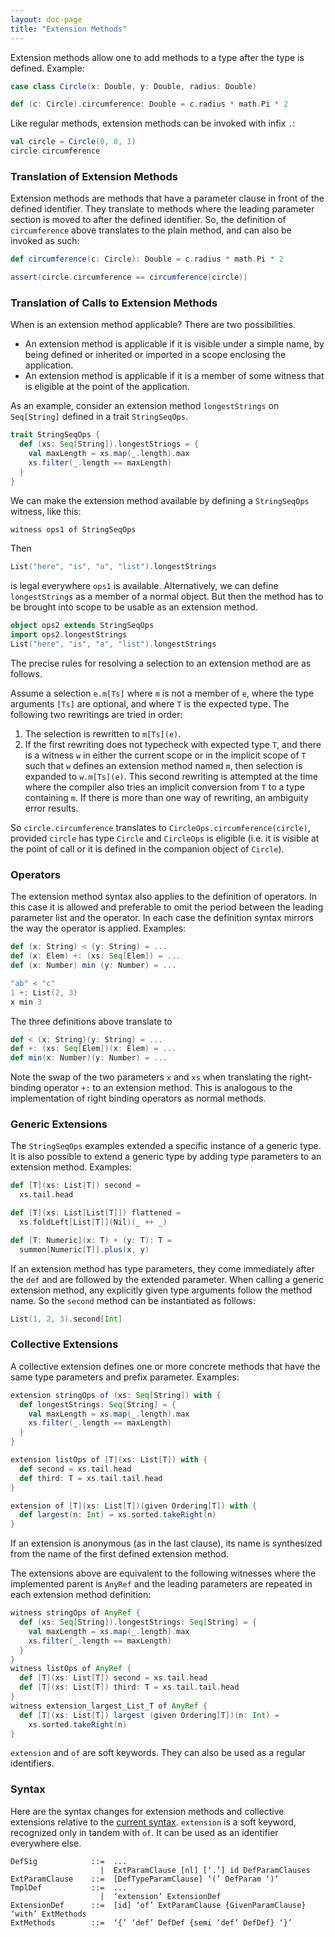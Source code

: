 ```yaml
---
layout: doc-page
title: "Extension Methods"
---
```


Extension methods allow one to add methods to a type after the type is defined. Example:

```scala
case class Circle(x: Double, y: Double, radius: Double)

def (c: Circle).circumference: Double = c.radius * math.Pi * 2
```

Like regular methods, extension methods can be invoked with infix `.`:

```scala
val circle = Circle(0, 0, 1)
circle.circumference
```

### Translation of Extension Methods

Extension methods are methods that have a parameter clause in front of the defined
identifier. They translate to methods where the leading parameter section is moved
to after the defined identifier. So, the definition of `circumference` above translates
to the plain method, and can also be invoked as such:
```scala
def circumference(c: Circle): Double = c.radius * math.Pi * 2

assert(circle.circumference == circumference(circle))
```

### Translation of Calls to Extension Methods

When is an extension method applicable? There are two possibilities.

 - An extension method is applicable if it is visible under a simple name, by being defined
   or inherited or imported in a scope enclosing the application.
 - An extension method is applicable if it is a member of some witness that is eligible at the point of the application.

As an example, consider an extension method `longestStrings` on `Seq[String]` defined in a trait `StringSeqOps`.

```scala
trait StringSeqOps {
  def (xs: Seq[String]).longestStrings = {
    val maxLength = xs.map(_.length).max
    xs.filter(_.length == maxLength)
  }
}
```
We can make the extension method available by defining a `StringSeqOps` witness, like this:
```scala
witness ops1 of StringSeqOps
```
Then
```scala
List("here", "is", "a", "list").longestStrings
```
is legal everywhere `ops1` is available. Alternatively, we can define `longestStrings` as a member of a normal object. But then the method has to be brought into scope to be usable as an extension method.

```scala
object ops2 extends StringSeqOps
import ops2.longestStrings
List("here", "is", "a", "list").longestStrings
```
The precise rules for resolving a selection to an extension method are as follows.

Assume a selection `e.m[Ts]` where `m` is not a member of `e`, where the type arguments `[Ts]` are optional,
and where `T` is the expected type. The following two rewritings are tried in order:

 1. The selection is rewritten to `m[Ts](e)`.
 2. If the first rewriting does not typecheck with expected type `T`, and there is a witness `w`
    in either the current scope or in the implicit scope of `T` such that `w` defines an extension
    method named `m`, then selection is expanded to `w.m[Ts](e)`.
    This second rewriting is attempted at the time where the compiler also tries an implicit conversion
    from `T` to a type containing `m`. If there is more than one way of rewriting, an ambiguity error results.

So `circle.circumference` translates to `CircleOps.circumference(circle)`, provided
`circle` has type `Circle` and `CircleOps` is eligible (i.e. it is visible at the point of call or it is defined in the companion object of `Circle`).

### Operators

The extension method syntax also applies to the definition of operators.
In this case it is allowed and preferable to omit the period between the leading parameter list
and the operator. In each case the definition syntax mirrors the way the operator is applied.
Examples:
```scala
def (x: String) < (y: String) = ...
def (x: Elem) +: (xs: Seq[Elem]) = ...
def (x: Number) min (y: Number) = ...

"ab" < "c"
1 +: List(2, 3)
x min 3
```
The three definitions above translate to
```scala
def < (x: String)(y: String) = ...
def +: (xs: Seq[Elem])(x: Elem) = ...
def min(x: Number)(y: Number) = ...
```
Note the swap of the two parameters `x` and `xs` when translating
the right-binding operator `+:` to an extension method. This is analogous
to the implementation of right binding operators as normal methods.

### Generic Extensions

The `StringSeqOps` examples extended a specific instance of a generic type. It is also possible to extend a generic type by adding type parameters to an extension method. Examples:

```scala
def [T](xs: List[T]) second =
  xs.tail.head

def [T](xs: List[List[T]]) flattened =
  xs.foldLeft[List[T]](Nil)(_ ++ _)

def [T: Numeric](x: T) + (y: T): T =
  summon[Numeric[T]].plus(x, y)
```

If an extension method has type parameters, they come immediately after the `def` and are followed by the extended parameter. When calling a  generic extension method, any explicitly given type arguments follow the method name. So the `second` method can be instantiated as follows:
```scala
List(1, 2, 3).second[Int]
```
### Collective Extensions

A collective extension defines one or more concrete methods that have the same type parameters
and prefix parameter. Examples:

```scala
extension stringOps of (xs: Seq[String]) with {
  def longestStrings: Seq[String] = {
    val maxLength = xs.map(_.length).max
    xs.filter(_.length == maxLength)
  }
}

extension listOps of [T](xs: List[T]) with {
  def second = xs.tail.head
  def third: T = xs.tail.tail.head
}

extension of [T](xs: List[T])(given Ordering[T]) with {
  def largest(n: Int) = xs.sorted.takeRight(n)
}
```
If an extension is anonymous (as in the last clause), its name is synthesized from the name of the first defined extension method.

The extensions above are equivalent to the following witnesses where the implemented parent is `AnyRef` and the leading parameters are repeated in each extension method definition:
```scala
witness stringOps of AnyRef {
  def (xs: Seq[String]).longestStrings: Seq[String] = {
    val maxLength = xs.map(_.length).max
    xs.filter(_.length == maxLength)
  }
}
witness listOps of AnyRef {
  def [T](xs: List[T]) second = xs.tail.head
  def [T](xs: List[T]) third: T = xs.tail.tail.head
}
witness extension_largest_List_T of AnyRef {
  def [T](xs: List[T]) largest (given Ordering[T])(n: Int) =
    xs.sorted.takeRight(n)
}
```

`extension` and `of` are soft keywords. They can also be used as a regular identifiers.

### Syntax

Here are the syntax changes for extension methods and collective extensions relative
to the [current syntax](../../internals/syntax.md). `extension` is a soft keyword, recognized only
in tandem with `of`. It can be used as an identifier everywhere else.
```
DefSig            ::=  ...
                    |  ExtParamClause [nl] [‘.’] id DefParamClauses
ExtParamClause    ::=  [DefTypeParamClause] ‘(’ DefParam ‘)’
TmplDef           ::=  ...
                    |  ‘extension’ ExtensionDef
ExtensionDef      ::=  [id] ‘of’ ExtParamClause {GivenParamClause} ‘with’ ExtMethods
ExtMethods        ::=  ‘{’ ‘def’ DefDef {semi ‘def’ DefDef} ‘}’
```

